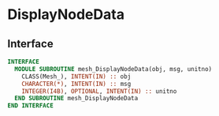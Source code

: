 # DisplayNodeData

## Interface

```fortran
INTERFACE
  MODULE SUBROUTINE mesh_DisplayNodeData(obj, msg, unitno)
    CLASS(Mesh_), INTENT(IN) :: obj
    CHARACTER(*), INTENT(IN) :: msg
    INTEGER(I4B), OPTIONAL, INTENT(IN) :: unitno
  END SUBROUTINE mesh_DisplayNodeData
END INTERFACE
```
